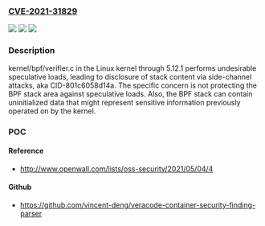 ### [CVE-2021-31829](https://cve.mitre.org/cgi-bin/cvename.cgi?name=CVE-2021-31829)
![](https://img.shields.io/static/v1?label=Product&message=n%2Fa&color=blue)
![](https://img.shields.io/static/v1?label=Version&message=n%2Fa&color=blue)
![](https://img.shields.io/static/v1?label=Vulnerability&message=n%2Fa&color=brighgreen)

### Description

kernel/bpf/verifier.c in the Linux kernel through 5.12.1 performs undesirable speculative loads, leading to disclosure of stack content via side-channel attacks, aka CID-801c6058d14a. The specific concern is not protecting the BPF stack area against speculative loads. Also, the BPF stack can contain uninitialized data that might represent sensitive information previously operated on by the kernel.

### POC

#### Reference
- http://www.openwall.com/lists/oss-security/2021/05/04/4

#### Github
- https://github.com/vincent-deng/veracode-container-security-finding-parser

